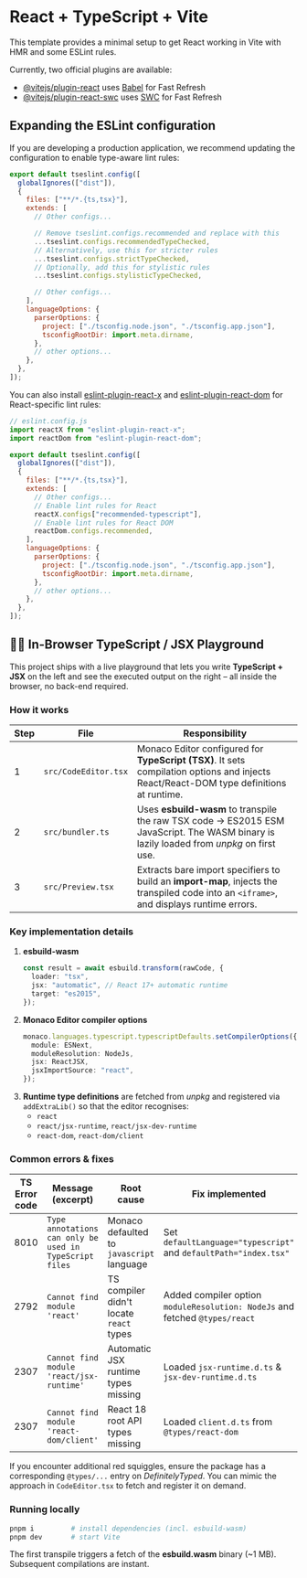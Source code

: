 # React + TypeScript + Vite

This template provides a minimal setup to get React working in Vite with HMR and some ESLint rules.

Currently, two official plugins are available:

- [@vitejs/plugin-react](https://github.com/vitejs/vite-plugin-react/blob/main/packages/plugin-react) uses [Babel](https://babeljs.io/) for Fast Refresh
- [@vitejs/plugin-react-swc](https://github.com/vitejs/vite-plugin-react/blob/main/packages/plugin-react-swc) uses [SWC](https://swc.rs/) for Fast Refresh

## Expanding the ESLint configuration

If you are developing a production application, we recommend updating the configuration to enable type-aware lint rules:

```js
export default tseslint.config([
  globalIgnores(["dist"]),
  {
    files: ["**/*.{ts,tsx}"],
    extends: [
      // Other configs...

      // Remove tseslint.configs.recommended and replace with this
      ...tseslint.configs.recommendedTypeChecked,
      // Alternatively, use this for stricter rules
      ...tseslint.configs.strictTypeChecked,
      // Optionally, add this for stylistic rules
      ...tseslint.configs.stylisticTypeChecked,

      // Other configs...
    ],
    languageOptions: {
      parserOptions: {
        project: ["./tsconfig.node.json", "./tsconfig.app.json"],
        tsconfigRootDir: import.meta.dirname,
      },
      // other options...
    },
  },
]);
```

You can also install [eslint-plugin-react-x](https://github.com/Rel1cx/eslint-react/tree/main/packages/plugins/eslint-plugin-react-x) and [eslint-plugin-react-dom](https://github.com/Rel1cx/eslint-react/tree/main/packages/plugins/eslint-plugin-react-dom) for React-specific lint rules:

```js
// eslint.config.js
import reactX from "eslint-plugin-react-x";
import reactDom from "eslint-plugin-react-dom";

export default tseslint.config([
  globalIgnores(["dist"]),
  {
    files: ["**/*.{ts,tsx}"],
    extends: [
      // Other configs...
      // Enable lint rules for React
      reactX.configs["recommended-typescript"],
      // Enable lint rules for React DOM
      reactDom.configs.recommended,
    ],
    languageOptions: {
      parserOptions: {
        project: ["./tsconfig.node.json", "./tsconfig.app.json"],
        tsconfigRootDir: import.meta.dirname,
      },
      // other options...
    },
  },
]);
```

## 🧑‍💻 In-Browser TypeScript / JSX Playground

This project ships with a live playground that lets you write **TypeScript + JSX** on the left and see the executed output on the right – all inside the browser, no back-end required.

### How it works

| Step | File                 | Responsibility                                                                                                                           |
| ---- | -------------------- | ---------------------------------------------------------------------------------------------------------------------------------------- |
| 1    | `src/CodeEditor.tsx` | Monaco Editor configured for **TypeScript (TSX)**. It sets compilation options and injects React/React-DOM type definitions at runtime.  |
| 2    | `src/bundler.ts`     | Uses **esbuild-wasm** to transpile the raw TSX code → ES2015 ESM JavaScript. The WASM binary is lazily loaded from _unpkg_ on first use. |
| 3    | `src/Preview.tsx`    | Extracts bare import specifiers to build an **import-map**, injects the transpiled code into an `<iframe>`, and displays runtime errors. |

### Key implementation details

1. **esbuild-wasm**
   ```ts
   const result = await esbuild.transform(rawCode, {
     loader: "tsx",
     jsx: "automatic", // React 17+ automatic runtime
     target: "es2015",
   });
   ```
2. **Monaco Editor compiler options**
   ```ts
   monaco.languages.typescript.typescriptDefaults.setCompilerOptions({
     module: ESNext,
     moduleResolution: NodeJs,
     jsx: ReactJSX,
     jsxImportSource: "react",
   });
   ```
3. **Runtime type definitions** are fetched from _unpkg_ and registered via `addExtraLib()` so that the editor recognises:
   - `react`
   - `react/jsx-runtime`, `react/jsx-dev-runtime`
   - `react-dom`, `react-dom/client`

### Common errors & fixes

| TS Error code | Message (excerpt)                                       | Root cause                                | Fix implemented                                                             |
| ------------- | ------------------------------------------------------- | ----------------------------------------- | --------------------------------------------------------------------------- |
| 8010          | `Type annotations can only be used in TypeScript files` | Monaco defaulted to `javascript` language | Set `defaultLanguage="typescript"` and `defaultPath="index.tsx"`            |
| 2792          | `Cannot find module 'react'`                            | TS compiler didn't locate `react` types   | Added compiler option `moduleResolution: NodeJs` and fetched `@types/react` |
| 2307          | `Cannot find module 'react/jsx-runtime'`                | Automatic JSX runtime types missing       | Loaded `jsx-runtime.d.ts` & `jsx-dev-runtime.d.ts`                          |
| 2307          | `Cannot find module 'react-dom/client'`                 | React 18 root API types missing           | Loaded `client.d.ts` from `@types/react-dom`                                |

If you encounter additional red squiggles, ensure the package has a corresponding `@types/...` entry on _DefinitelyTyped_. You can mimic the approach in `CodeEditor.tsx` to fetch and register it on demand.

### Running locally

```bash
pnpm i         # install dependencies (incl. esbuild-wasm)
pnpm dev       # start Vite
```

The first transpile triggers a fetch of the **esbuild.wasm** binary (~1 MB). Subsequent compilations are instant.
